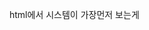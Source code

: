 html에서 시스템이 가장먼저 보는게 <Title>태그.
 - 눈에 안보인다고 생략하지말자~
https(secure)

head태그 
 - meta태그 본정보를 이해하는데 필요한 정보.
     (다 여기안에 정보들이 표현이 된다~)
★<hn>태그 사용시 1,2..,6 순서대로 써야하는 법안이 있다
*블록요소 . 반드시 한줄을 차지.
 웹브라우저의 공간 유무와 상관없이 사용할 떄마다 줄바꿈되는 태그
  ex) <hn>, <p> 태그...
*인라인요소 
 공간이 부족할 때만 줄바꿈되는 태그
  ex) <a>, <span>태그..
※블록-인라인, 번갈아가서 사용하는건, css에서~

p태그. 
 -문단의 영역개념!(지정 영역에 끝에서 끝까지 채워질 수 있다, )
  산(없다) 세리프(글자의 꺾임?) 계열

<html... 웹에서 문서 작성시 요령>
 - 줄간격, 글자체, 문단간격. 
- 공공 사이트는 alt태그(시각장애인을 위해 음성으로 읽어주는 기능.)를 사용 해야한다.(안 쓰면 표준법안에 어긋남)

- <p>,<br> 각태그마다 영역할당차이.
- <sup> 윗 첨자, <sub> 아랫첨자. <blockquote>들여쓰기가 적용된, 블록태그.
- span - inline요소를 묶는다. 특정부분을 지정할때 쓴다.
- div - 블록요소와 인라인요소를 그룹으로 묶을때 쓴다.

<a> 링크 생성할때 사용.
 html 글 이상의 무언가.전자문서. a태그의 의미이기도 하다~
 -target: _blank : 새탭생성, _self : 현재 페이지에서 작동


웹에서는 상대경로가 일반적.. 
상대경로 - "../폴더명/머머.html". ".." 이 핵심! 상위폴더를 의미.  "."는 자기자신.
<name> 문서 안에서의 name태그. 
 - 문서 내용이 길때, (<a>안의 구성요소)<name>로 문서내에서 자체적으로 링크
 - SPA(SinglePageApplication);ajax기반으로  ... 매번 바꿔서 할 필요를 덜어줌.

<img>
 width=50% // 브라우저 기준으로 50% 줄어든다.
 border-radius: 10% 0% 0% 0%; //top-right-bottom-left. 시계반대방향
 - 시각적인 것 뿐만 아니라, 의미 강조까지(시멘틱). Bold는 더이상 사용x(<->Strong)
윈도우를 서버로쓰지않는다. 리눅스를 서버로 쓴다. 
 리눅스에서 돌아가기 때문에 정확한 문법이 필요, 그래
  자기자신의 폴더에서 링크를 걸때, (ex : src=./beach.png alt="아름다운")
